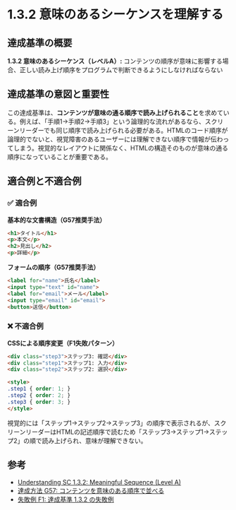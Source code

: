 # 1.3.2 意味のあるシーケンスを理解する

## 達成基準の概要

**1.3.2 意味のあるシーケンス（レベルA）:** コンテンツの順序が意味に影響する場合、正しい読み上げ順序をプログラムで判断できるようにしなければならない

## 達成基準の意図と重要性

この達成基準は、**コンテンツが意味の通る順序で読み上げられること**を求めている。例えば、「手順1→手順2→手順3」という論理的な流れがあるなら、スクリーンリーダーでも同じ順序で読み上げられる必要がある。HTMLのコード順序が論理的でないと、視覚障害のあるユーザーには理解できない順序で情報が伝わってしまう。視覚的なレイアウトに関係なく、HTMLの構造そのものが意味の通る順序になっていることが重要である。

## 適合例と不適合例

### ✅ 適合例

**基本的な文書構造（G57推奨手法）**

```html
<h1>タイトル</h1>
<p>本文</p>
<h2>見出し</h2>
<p>詳細</p>
```

**フォームの順序（G57推奨手法）**

```html
<label for="name">氏名</label>
<input type="text" id="name">
<label for="email">メール</label>
<input type="email" id="email">
<button>送信</button>
```

### ❌ 不適合例

**CSSによる順序変更（F1失敗パターン）**

```html
<div class="step3">ステップ3: 確認</div>
<div class="step1">ステップ1: 入力</div>
<div class="step2">ステップ2: 選択</div>

<style>
.step1 { order: 1; }
.step2 { order: 2; }
.step3 { order: 3; }
</style>
```

視覚的には「ステップ1→ステップ2→ステップ3」の順序で表示されるが、スクリーンリーダーはHTMLの記述順序で読むため「ステップ3→ステップ1→ステップ2」の順で読み上げられ、意味が理解できない。

## 参考

- [Understanding SC 1.3.2: Meaningful Sequence (Level A)](https://www.w3.org/WAI/WCAG21/Understanding/meaningful-sequence)
- [達成方法 G57: コンテンツを意味のある順序で並べる](https://waic.jp/translations/WCAG22/Techniques/general/G57)
- [失敗例 F1: 達成基準 1.3.2 の失敗例](https://waic.jp/translations/WCAG22/Techniques/failures/F1)